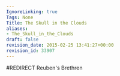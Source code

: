 ```yaml
---
IgnoreLinking: true
Tags: None
Title: The Skull in the Clouds
aliases:
- The_Skull_in_the_Clouds
draft: false
revision_date: 2015-02-25 13:41:27+00:00
revision_id: 33907
---
```


#REDIRECT Reuben's Brethren